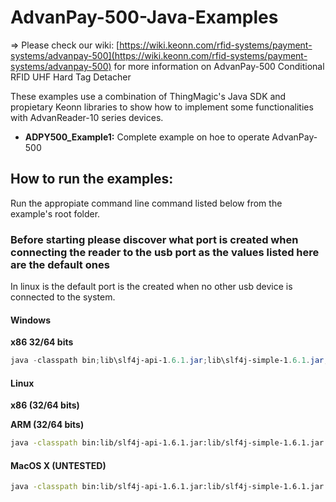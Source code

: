 # AdvanPay-500-Java-Examples

&#8658; Please check our wiki: [https://wiki.keonn.com/rfid-systems/payment-systems/advanpay-500](https://wiki.keonn.com/rfid-systems/payment-systems/advanpay-500) for more information on AdvanPay-500 Conditional RFID UHF Hard Tag Detacher

These examples use a combination of ThingMagic's Java SDK and propietary Keonn libraries to show how to implement some functionalities with AdvanReader-10 series devices.

* **ADPY500_Example1:** Complete example on hoe to operate AdvanPay-500

## How to run the examples:

Run the appropiate command line command listed below from the example's root folder.

### Before starting please discover what port is created when connecting the reader to the usb port as the values listed here are the default ones

In linux is the default port is the created when no other usb device is connected to the system.

#### Windows

**x86 32/64 bits**
```PowerShell
java -classpath bin;lib\slf4j-api-1.6.1.jar;lib\slf4j-simple-1.6.1.jar;lib\mercuryapi-1.35.1.58.jar;lib\JCLAP-1.1.jar com.keonn.adpy500.examples.ADPY500_Example1 -c eapi://COM10
```

#### Linux

**x86 (32/64 bits)**

**ARM (32/64 bits)**
```sh
java -classpath bin:lib/slf4j-api-1.6.1.jar:lib/slf4j-simple-1.6.1.jar:lib/mercuryapi-1.35.1.58.jar:lib/JCLAP-1.1.jar com.keonn.adpy500.examples.ADPY500_Example1 -c eapi:///dev/ttyUSB0
```


#### MacOS X (UNTESTED)
```sh
java -classpath bin:lib/slf4j-api-1.6.1.jar:lib/slf4j-simple-1.6.1.jar:lib/mercuryapi-1.35.1.58.jar:lib/JCLAP-1.1.jar com.keonn.adpy500.examples.ADPY500_Example1 -c eapi:///dev/tty.usbserial-A5U2GDO
```
